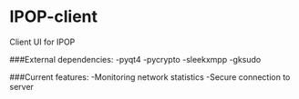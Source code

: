 # IPOP-client
Client UI for IPOP

###External dependencies:
-pyqt4
-pycrypto
-sleekxmpp
-gksudo

###Current features:
-Monitoring network statistics
-Secure connection to server

